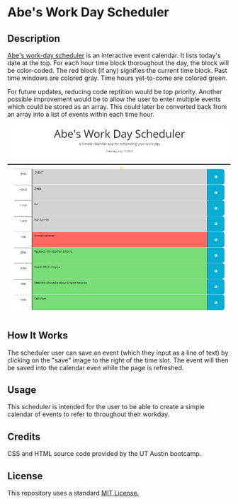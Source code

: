 # Abe's Work Day Scheduler

## Description 
[Abe's work-day scheduler]() is an interactive event calendar. It lists today's date at the top. For each hour time block thoroughout the day, the block will be color-coded. The red block (if any) signifies the current time block. Past time windows are colored gray. Time hours yet-to-come are colored green.

For future updates, reducing code reptition would be top priority. Another possible improvement would be to allow the user to enter multiple events which could be stored as an array. This could later be converted back from an array into a list of events within each time hour.  

![Events Scheduler](/assets/work-day-scheduler_events.jpg "Snip of the work day scheduler with events in place")

## How It Works

The scheduler user can save an event (which they input as a line of text) by clicking on the "save" image to the right of the time slot. The event will then be saved into the calendar even while the page is refreshed.  

## Usage
This scheduler is intended for the user to be able to create a simple calendar of events to refer to throughout their workday. 

## Credits
CSS and HTML source code provided by the UT Austin bootcamp. 

## License
This repository uses a standard [MIT License.](https://github.com/aomaits/work-day-scheduler/blob/main/LICENSE) 